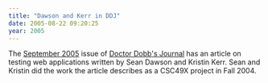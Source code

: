 ```yaml
---
title: "Dawson and Kerr in DDJ"
date: 2005-08-22 09:20:25
year: 2005
---
```

The <a href="http://www.ddj.com/articles/2005/0509">September 2005</a> issue  of <a href="http://www.ddj.com">Doctor Dobb's Journal</a> has  an article on testing web applications written by Sean Dawson and Kristin Kerr.   Sean and Kristin did the work the article describes as a CSC49X project in Fall 2004.
